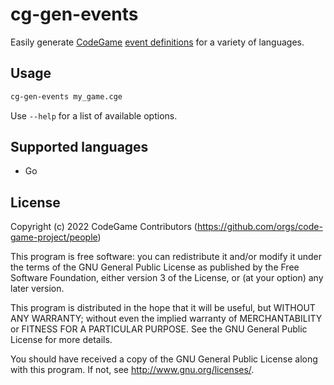 # cg-gen-events

Easily generate [CodeGame](https://code-game-project.github.io/) [event definitions](https://code-game-project.github.io/docs/code-game-events-language-specification.html) for a variety of languages.

## Usage

```sh
cg-gen-events my_game.cge
```

Use `--help` for a list of available options.

## Supported languages

- Go

## License

Copyright (c) 2022 CodeGame Contributors (https://github.com/orgs/code-game-project/people)

This program is free software: you can redistribute it and/or modify
it under the terms of the GNU General Public License as published by
the Free Software Foundation, either version 3 of the License, or
(at your option) any later version.

This program is distributed in the hope that it will be useful,
but WITHOUT ANY WARRANTY; without even the implied warranty of
MERCHANTABILITY or FITNESS FOR A PARTICULAR PURPOSE.  See the
GNU General Public License for more details.

You should have received a copy of the GNU General Public License
along with this program.  If not, see <http://www.gnu.org/licenses/>.
